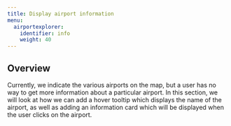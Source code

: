 ```yaml
---
title: Display airport information
menu: 
  airportexplorer:
    identifier: info
    weight: 40
---
```


## Overview

Currently, we indicate the various airports on the map, but a user has no way to get more information about a particular airport. In this section, we will look at how we can add a hover tooltip which displays the name of the airport, as well as adding an information card which will be displayed when the user clicks on the airport.